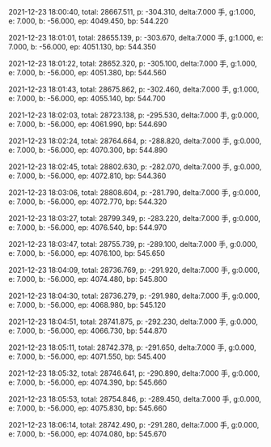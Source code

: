 2021-12-23 18:00:40, total: 28667.511, p: -304.310, delta:7.000 手, g:1.000, e: 7.000, b: -56.000, ep: 4049.450, bp: 544.220

2021-12-23 18:01:01, total: 28655.139, p: -303.670, delta:7.000 手, g:1.000, e: 7.000, b: -56.000, ep: 4051.130, bp: 544.350

2021-12-23 18:01:22, total: 28652.320, p: -305.100, delta:7.000 手, g:1.000, e: 7.000, b: -56.000, ep: 4051.380, bp: 544.560

2021-12-23 18:01:43, total: 28675.862, p: -302.460, delta:7.000 手, g:1.000, e: 7.000, b: -56.000, ep: 4055.140, bp: 544.700

2021-12-23 18:02:03, total: 28723.138, p: -295.530, delta:7.000 手, g:0.000, e: 7.000, b: -56.000, ep: 4061.990, bp: 544.690

2021-12-23 18:02:24, total: 28764.664, p: -288.820, delta:7.000 手, g:0.000, e: 7.000, b: -56.000, ep: 4070.300, bp: 544.890

2021-12-23 18:02:45, total: 28802.630, p: -282.070, delta:7.000 手, g:0.000, e: 7.000, b: -56.000, ep: 4072.810, bp: 544.360

2021-12-23 18:03:06, total: 28808.604, p: -281.790, delta:7.000 手, g:0.000, e: 7.000, b: -56.000, ep: 4072.770, bp: 544.320

2021-12-23 18:03:27, total: 28799.349, p: -283.220, delta:7.000 手, g:0.000, e: 7.000, b: -56.000, ep: 4076.540, bp: 544.970

2021-12-23 18:03:47, total: 28755.739, p: -289.100, delta:7.000 手, g:0.000, e: 7.000, b: -56.000, ep: 4076.100, bp: 545.650

2021-12-23 18:04:09, total: 28736.769, p: -291.920, delta:7.000 手, g:0.000, e: 7.000, b: -56.000, ep: 4074.480, bp: 545.800

2021-12-23 18:04:30, total: 28736.279, p: -291.980, delta:7.000 手, g:0.000, e: 7.000, b: -56.000, ep: 4068.980, bp: 545.120

2021-12-23 18:04:51, total: 28741.875, p: -292.230, delta:7.000 手, g:0.000, e: 7.000, b: -56.000, ep: 4066.730, bp: 544.870

2021-12-23 18:05:11, total: 28742.378, p: -291.650, delta:7.000 手, g:0.000, e: 7.000, b: -56.000, ep: 4071.550, bp: 545.400

2021-12-23 18:05:32, total: 28746.641, p: -290.890, delta:7.000 手, g:0.000, e: 7.000, b: -56.000, ep: 4074.390, bp: 545.660

2021-12-23 18:05:53, total: 28754.846, p: -289.450, delta:7.000 手, g:0.000, e: 7.000, b: -56.000, ep: 4075.830, bp: 545.660

2021-12-23 18:06:14, total: 28742.490, p: -291.280, delta:7.000 手, g:0.000, e: 7.000, b: -56.000, ep: 4074.080, bp: 545.670